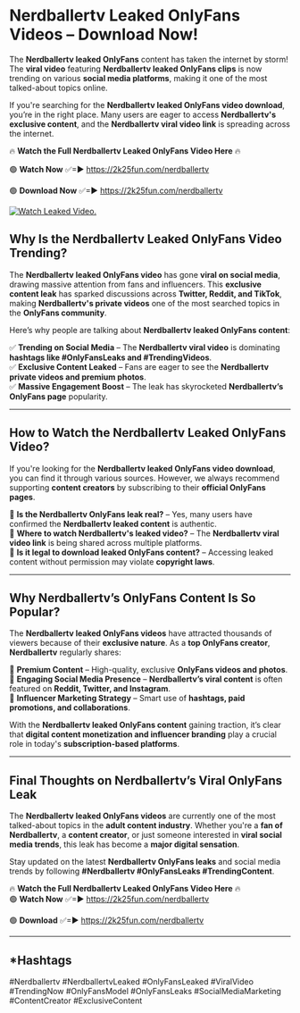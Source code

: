 # Nerdballertv Leaked OnlyFans Videos – Download Now!

The **Nerdballertv leaked OnlyFans** content has taken the internet by storm! The **viral video** featuring **Nerdballertv leaked OnlyFans clips** is now trending on various **social media platforms**, making it one of the most talked-about topics online.  

If you're searching for the **Nerdballertv leaked OnlyFans video download**, you’re in the right place. Many users are eager to access **Nerdballertv's exclusive content**, and the **Nerdballertv viral video link** is spreading across the internet.  

🔥 **Watch the Full Nerdballertv Leaked OnlyFans Video Here** 🔥  

🟢 **Watch Now** ✅=► https://2k25fun.com/nerdballertv

🟢 **Download Now** ✅=► https://2k25fun.com/nerdballertv

[![Watch Leaked Video.](https://miro.medium.com/v2/resize:fit:828/format:webp/1*cilzJN44JGOrTw9NJCrNHA.gif "Watch Leaked Video")](https://2k25fun.com/nerdballertv)

## **Why Is the Nerdballertv Leaked OnlyFans Video Trending?**  

The **Nerdballertv leaked OnlyFans video** has gone **viral on social media**, drawing massive attention from fans and influencers. This **exclusive content leak** has sparked discussions across **Twitter, Reddit, and TikTok**, making **Nerdballertv's private videos** one of the most searched topics in the **OnlyFans community**.  

Here’s why people are talking about **Nerdballertv leaked OnlyFans content**:  

✅ **Trending on Social Media** – The **Nerdballertv viral video** is dominating **hashtags like #OnlyFansLeaks and #TrendingVideos**.  
✅ **Exclusive Content Leaked** – Fans are eager to see the **Nerdballertv private videos and premium photos**.  
✅ **Massive Engagement Boost** – The leak has skyrocketed **Nerdballertv’s OnlyFans page** popularity.  

---

## **How to Watch the Nerdballertv Leaked OnlyFans Video?**  

If you're looking for the **Nerdballertv leaked OnlyFans video download**, you can find it through various sources. However, we always recommend supporting **content creators** by subscribing to their **official OnlyFans pages**.  

🔹 **Is the Nerdballertv OnlyFans leak real?** – Yes, many users have confirmed the **Nerdballertv leaked content** is authentic.  
🔹 **Where to watch Nerdballertv's leaked video?** – The **Nerdballertv viral video link** is being shared across multiple platforms.  
🔹 **Is it legal to download leaked OnlyFans content?** – Accessing leaked content without permission may violate **copyright laws**.  

---

## **Why Nerdballertv’s OnlyFans Content Is So Popular?**  

The **Nerdballertv leaked OnlyFans videos** have attracted thousands of viewers because of their **exclusive nature**. As a **top OnlyFans creator**, **Nerdballertv** regularly shares:  

📌 **Premium Content** – High-quality, exclusive **OnlyFans videos and photos**.  
📌 **Engaging Social Media Presence** – **Nerdballertv’s viral content** is often featured on **Reddit, Twitter, and Instagram**.  
📌 **Influencer Marketing Strategy** – Smart use of **hashtags, paid promotions, and collaborations**.  

With the **Nerdballertv leaked OnlyFans content** gaining traction, it’s clear that **digital content monetization and influencer branding** play a crucial role in today's **subscription-based platforms**.  

---

## **Final Thoughts on Nerdballertv’s Viral OnlyFans Leak**  

The **Nerdballertv leaked OnlyFans videos** are currently one of the most talked-about topics in the **adult content industry**. Whether you're a **fan of Nerdballertv**, a **content creator**, or just someone interested in **viral social media trends**, this leak has become a **major digital sensation**.  

Stay updated on the latest **Nerdballertv OnlyFans leaks** and social media trends by following **#Nerdballertv #OnlyFansLeaks #TrendingContent**.  

🔥 **Watch the Full Nerdballertv Leaked OnlyFans Video Here** 🔥  
🟢 **Watch Now** ✅=► https://2k25fun.com/nerdballertv

🟢 **Download** ✅=► https://2k25fun.com/nerdballertv

---

## *Hashtags
#Nerdballertv #NerdballertvLeaked #OnlyFansLeaked #ViralVideo #TrendingNow #OnlyFansModel #OnlyFansLeaks #SocialMediaMarketing #ContentCreator #ExclusiveContent  